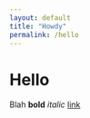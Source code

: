 ```yaml
---
layout: default
title: "Howdy"
permalink: /hello
---
```


# Hello

Blah **bold** _italic_ [link](http://xander.thegillams.co.uk)
